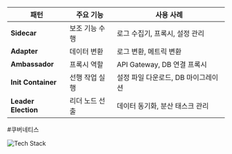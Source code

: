 | 패턴                  | 주요 기능    | 사용 사례                  |
| ------------------- | -------- | ---------------------- |
| **Sidecar**         | 보조 기능 수행 | 로그 수집기, 프록시, 설정 관리     |
| **Adapter**         | 데이터 변환   | 로그 변환, 메트릭 변환          |
| **Ambassador**      | 프록시 역할   | API Gateway, DB 연결 프록시 |
| **Init Container**  | 선행 작업 실행 | 설정 파일 다운로드, DB 마이그레이션  |
| **Leader Election** | 리더 노드 선출 | 데이터 동기화, 분산 태스크 관리     |

#쿠버네티스


<img src="https://skillicons.dev/icons?i=js,ts,nodejs,nginx,nestjs&perline=4" alt="Tech Stack" />
